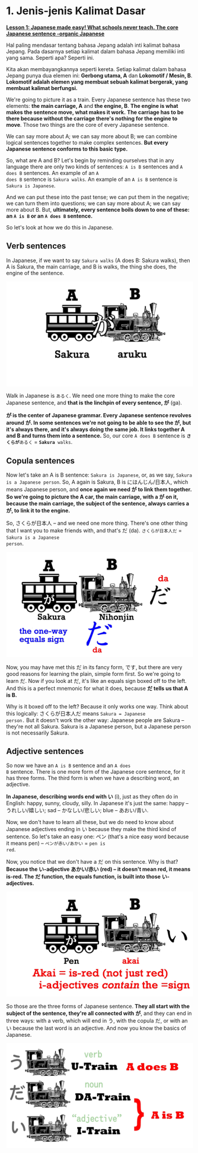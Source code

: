 # **1. Jenis-jenis Kalimat Dasar**

[**Lesson 1: Japanese made easy! What schools never teach. The core Japanese sentence -organic Japanese**](https://www.youtube.com/watch?v=pSvH9vH60Ig&list=PLg9uYxuZf8x_A-vcqqyOFZu06WlhnypWj&ab_channel=OrganicJapanesewithCureDolly)

Hal paling mendasar tentang bahasa Jepang adalah inti kalimat bahasa Jepang. Pada dasarnya setiap kalimat dalam bahasa Jepang memiliki inti yang sama. Seperti apa? Seperti ini.

Kita akan membayangkannya seperti kereta. Setiap kalimat dalam bahasa Jepang punya dua elemen ini: **Gerbong utama, A** dan **Lokomotif / Mesin, B**. **Lokomotif adalah elemen yang membuat sebuah kalimat bergerak, yang membuat kalimat berfungsi.** 

We're going to picture it as a train. Every Japanese sentence has these two elements: **the main carriage, A** and **the engine, B**. **The engine is what makes the sentence move, what makes it work.** **The carriage has to be there because without the carriage there's nothing for the engine to move**. Those two things are the core of every Japanese sentence.

We can say more about A; we can say more about B; we can combine logical sentences together to make complex sentences. **But every Japanese sentence conforms to this basic type.**

So, what are A and B? Let's begin by reminding ourselves that in any language there are only two kinds of sentences: <code>A is B</code> sentences and <code>A does B</code> sentences. An example of an <code>A does B</code> sentence is <code>Sakura walks</code>. An example of an <code>A is B</code> sentence is <code>Sakura is Japanese</code>.

And we can put these into the past tense; we can put them in the negative; we can turn them into questions; we can say more about A; we can say more about B. But, **ultimately, every sentence boils down to one of these: an <code>A is B</code> or an <code>A does B</code> sentence.**

So let's look at how we do this in Japanese.

## Verb sentences

In Japanese, if we want to say <code>Sakura walks</code> (A does B: Sakura walks), then A is Sakura, the main carriage, and B is walks, the thing she does, the engine of the sentence.

![](media/image1055.png)

Walk in Japanese is <code>あるく</code>. We need one more thing to make the core Japanese sentence, and **that is the linchpin of every sentence, が** (ga). 

**が is the center of Japanese grammar. Every Japanese sentence revolves around が. In some sentences we're not going to be able to see the が, but it's always there, and it's always doing the same job. It links together A and B and turns them into a sentence.** So, our core <code>A does B</code> sentence is <code>**さくらが**あるく</code> = <code>**Sakura** walks</code>.

## Copula sentences

Now let's take an A is B sentence: <code>Sakura is Japanese</code>, or, as we say, <code>Sakura is a Japanese person</code>. So, A again is Sakura, B is にほんじん/日本人, which means Japanese person, and **once again we need が to link them together. So we're going to picture the A car, the main carriage, with a が on it, because the main carriage, the subject of the sentence, always carries a が, to link it to the engine.**

So, さくらが日本人 – and we need one more thing. There's one other thing that I want you to make friends with, and that's だ (da). <code>さくらが日本人だ</code> = <code>Sakura is a Japanese person</code>.

![](media/image632.png)

Now, you may have met this だ in its fancy form, です, but there are very good reasons for learning the plain, simple form first. So we're going to learn だ. Now if you look at だ, it's like an equals sign boxed off to the left. And this is a perfect mnemonic for what it does, because **だ tells us that A is B.**

Why is it boxed off to the left? Because it only works one way. Think about this logically: さくらが日本人だ means <code>Sakura = Japanese person.</code> But it doesn't work the other way: Japanese people are Sakura – they're not all Sakura. Sakura is a Japanese person, but a Japanese person is not necessarily Sakura.

## Adjective sentences

So now we have an <code>A is B</code> sentence and an <code>A does B</code> sentence. There is one more form of the Japanese core sentence, for it has three forms. The third form is when we have a describing word, an adjective.

**In Japanese, describing words end with い** (i), just as they often do in English: happy, sunny, cloudy, silly. In Japanese it's just the same: happy – うれしい/嬉しい; sad – かなしい/悲しい; blue – あおい/青い.

Now, we don't have to learn all these, but we do need to know about Japanese adjectives ending in い because they make the third kind of sentence. So let's take an easy one: ペン (that's a nice easy word because it means pen) – <code>ペンが赤い/あかい</code> = <code>pen is red</code>.

Now, you notice that we don't have a だ on this sentence. Why is that? **Because the い-adjective あかい/赤い (red) – it doesn't mean red, it means is-red. The だ function, the equals function, is built into those い-adjectives.**

![](media/image557.png)

So those are the three forms of Japanese sentence. **They all start with the subject of the sentence, they're all connected with が**, and they can end in three ways: with a verb, which will end in う, with the copula だ, or with an い because the last word is an adjective. And now you know the basics of Japanese.

![](media/image464.png)